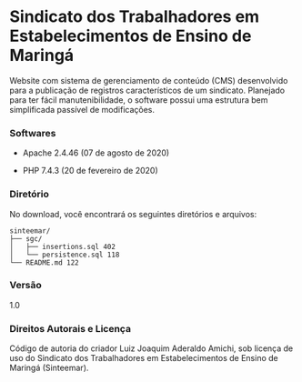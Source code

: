 # Sindicato dos Trabalhadores em Estabelecimentos de Ensino de Maringá
Website com sistema de gerenciamento de conteúdo (CMS) desenvolvido para a publicação de registros característicos de um sindicato. Planejado para ter fácil manutenibilidade, o software possui uma estrutura bem simplificada passível de modificações.


### Softwares
- Apache 2.4.46 (07 de agosto de 2020)

- PHP 7.4.3 (20 de fevereiro de 2020)


### Diretório
No download, você encontrará os seguintes diretórios e arquivos:
```
sinteemar/
├── sgc/
│   ├── insertions.sql 402
│   └── persistence.sql 118
└── README.md 122
```


### Versão
1.0


### Direitos Autorais e Licença
Código de autoria do criador Luiz Joaquim Aderaldo Amichi, sob licença de uso do Sindicato dos Trabalhadores em Estabelecimentos de Ensino de Maringá (Sinteemar).